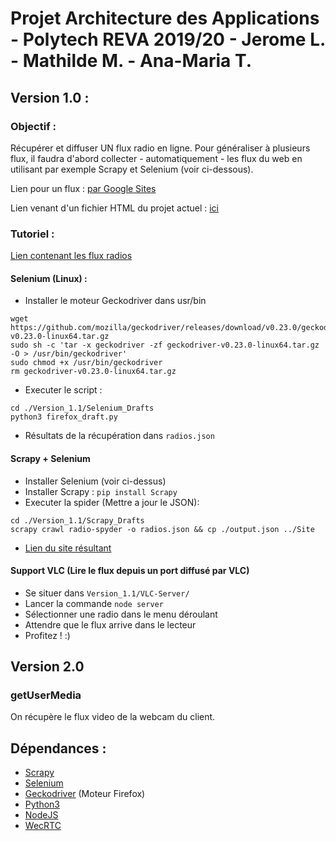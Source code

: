 # Projet Architecture des Applications - Polytech REVA 2019/20 - Jerome L. - Mathilde M. - Ana-Maria T.

## Version 1.0 : 
### Objectif : 
Récupérer et diffuser UN flux radio en ligne. Pour généraliser à plusieurs flux, il faudra d'abord collecter - automatiquement - les flux du web en utilisant par exemple Scrapy et Selenium (voir ci-dessous).

Lien pour un flux : [par Google Sites](https://sites.google.com/view/j-lab-10/accueil)

Lien venant d'un fichier HTML du projet actuel : [ici](https://htmlpreview.github.io/?https://github.com/Xajer28/Poly_REVA_Archi/blob/master/Version%201.0/index.html)

### Tutoriel : 
[Lien contenant les flux radios](https://www.linuxpedia.fr/doku.php/flux_radio)

#### Selenium (Linux) : 
- Installer le moteur Geckodriver dans usr/bin
```code
wget https://github.com/mozilla/geckodriver/releases/download/v0.23.0/geckodriver-v0.23.0-linux64.tar.gz
sudo sh -c 'tar -x geckodriver -zf geckodriver-v0.23.0-linux64.tar.gz -O > /usr/bin/geckodriver'
sudo chmod +x /usr/bin/geckodriver
rm geckodriver-v0.23.0-linux64.tar.gz
```
- Executer le script :
```code
cd ./Version_1.1/Selenium_Drafts
python3 firefox_draft.py
```
- Résultats de la récupération dans `radios.json`

#### Scrapy + Selenium
- Installer Selenium (voir ci-dessus)
- Installer Scrapy : `pip install Scrapy`
- Executer la spider (Mettre a jour le JSON): 
```code
cd ./Version_1.1/Scrapy_Drafts
scrapy crawl radio-spyder -o radios.json && cp ./output.json ../Site
```

- [Lien du site résultant](https://htmlpreview.github.io/?https://github.com/Xajer28/Poly_REVA_Archi/blob/master/Version_1.1/Site/index.html)

#### Support VLC (Lire le flux depuis un port diffusé par VLC)

- Se situer dans ```Version_1.1/VLC-Server/```
- Lancer la commande ```node server```
- Sélectionner une radio dans le menu déroulant
- Attendre que le flux arrive dans le lecteur
- Profitez ! :)

## Version 2.0
### getUserMedia
On récupère le flux video de la webcam du client.

## Dépendances :
- [Scrapy](https://scrapy.org/)
- [Selenium](https://selenium.dev/)
- [Geckodriver](https://github.com/mozilla/geckodriver/releases) (Moteur Firefox)
- [Python3](https://www.python.org/)
- [NodeJS](https://nodejs.org)
- [WecRTC](https://webrtc.org/)